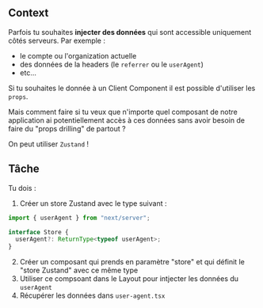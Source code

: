## Context

Parfois tu souhaites **injecter des données** qui sont accessible uniquement côtés serveurs. Par exemple :

- le compte ou l'organization actuelle
- des données de la headers (le `referrer` ou le `userAgent`)
- etc...

Si tu souhaites le donnée à un Client Component il est possible d'utiliser les `props`.

Mais comment faire si tu veux que n'importe quel composant de notre application ai potentiellement accès à ces données sans avoir besoin de faire du "props drilling" de partout ?

On peut utiliser `Zustand` !

## Tâche

Tu dois :

1. Créer un store Zustand avec le type suivant :

```ts
import { userAgent } from "next/server";

interface Store {
  userAgent?: ReturnType<typeof userAgent>;
}
```

2. Créer un composant qui prends en paramètre "store" et qui définit le "store Zustand" avec ce même type
3. Utiliser ce compsoant dans le Layout pour intjecter les données du `userAgent`
4. Récupérer les données dans `user-agent.tsx`
